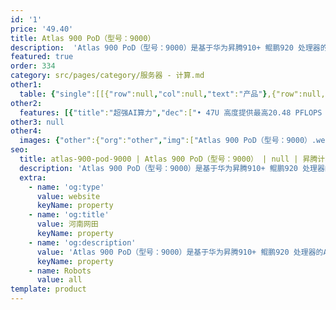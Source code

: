 ```yaml
---
id: '1'
price: '49.40'
title: Atlas 900 PoD（型号：9000）
description:  'Atlas 900 PoD（型号：9000）是基于华为昇腾910+ 鲲鹏920 处理器的AI训练集群基础单元，具有超强AI算力、更优AI能效、最佳AI拓展等特点。该基础单元广泛应用于深度学习模型开发和训练，适用于智慧城市、智慧医疗、天文探索、石油勘探等需要大AI算力的领域。'
featured: true
order: 334
category: src/pages/category/服务器 - 计算.md
other1: 
  table: {"single":[[{"row":null,"col":null,"text":"产品"},{"row":null,"col":null,"text":"Atlas 900 PoD\n型号：9000"}],[{"row":null,"col":null,"text":"形态"},{"row":null,"col":null,"text":"47U 机柜"}],[{"row":null,"col":null,"text":"CPU"},{"row":null,"col":null,"text":"32 * 鲲鹏920"}],[{"row":null,"col":null,"text":"CPU内存"},{"row":null,"col":null,"text":"• 最多256个DDR4内存插槽，支持 RDIMM\n• 单根内存条容量支持32 GB/64 GB"}],[{"row":null,"col":null,"text":"AI处理器"},{"row":null,"col":null,"text":"64 * 昇腾910"}],[{"row":null,"col":null,"text":"HBM"},{"row":null,"col":null,"text":"2048 GB"}],[{"row":null,"col":null,"text":"AI算力"},{"row":null,"col":null,"text":"最高20.48 PFLOPS FP16"}],[{"row":null,"col":null,"text":"AI算力扩展"},{"row":null,"col":null,"text":"最大可扩展至1 EFLOPS FP16"}],[{"row":null,"col":null,"text":"本地存储"},{"row":null,"col":null,"text":"最大支持 64 * 2.5英寸硬盘"}],[{"row":null,"col":null,"text":"RAID支持"},{"row":null,"col":null,"text":"支持 RAID 0/1"}],[{"row":null,"col":null,"text":"供电"},{"row":null,"col":null,"text":"• 交流：6路3+3电源：380V,32A\n• 直流：4路2+2电源：380V,32A"}],[{"row":null,"col":null,"text":"功耗"},{"row":null,"col":null,"text":"最大功耗43 kW"}],[{"row":null,"col":null,"text":"散热方式"},{"row":null,"col":null,"text":"液冷"}],[{"row":null,"col":null,"text":"温度"},{"row":null,"col":null,"text":"• 工作温度：5℃～40℃（41℉～104℉）（工作海拔高度：≤1800m，符合ASHRAE Class A2/A3/A4）"}],[{"row":null,"col":null,"text":"结构尺寸（H*W*D）"},{"row":null,"col":null,"text":"• 机柜尺寸：2250mm×600mm×1200mm（半液冷，无风液换热器）\n• 机柜尺寸：2250mm×600mm×1250mm（半液冷，安装液冷前后门）\n• 机柜尺寸：2250mm×600mm×1350mm（全液冷，无风液换热器）\n• 机柜尺寸：2250mm×600mm×1375mm（全液冷，安装液冷前门）\n• 机柜带包装运输尺寸：2410mm×980mm×1455m"}]]}
other2:
  features: [{"title":"超强AI算力","dec":["• 47U 高度提供最高20.48 PFLOPS FP16超强AI算力"]},{"title":"更优AI能效","dec":["提供20.48 PFLOPS/43 kW超高能效比"]},{"title":"最佳AI拓展","dec":["• 支持机柜单元扩展，最大可拓展至4096颗昇腾910芯片集群，总算力达1 EFLOPS FP16"]}]
other3: null
other4:
  images: {"other":{"org":"other","img":["Atlas 900 PoD（型号：9000）.webp"]}}
seo:
  title: atlas-900-pod-9000 | Atlas 900 PoD（型号：9000） | null | 昇腾计算 | 服务器 - 计算 | 数据中心
  description: 'Atlas 900 PoD（型号：9000）是基于华为昇腾910+ 鲲鹏920 处理器的AI训练集群基础单元，具有超强AI算力、更优AI能效、最佳AI拓展等特点。该基础单元广泛应用于深度学习模型开发和训练，适用于智慧城市、智慧医疗、天文探索、石油勘探等需要大AI算力的领域。'
  extra:
    - name: 'og:type'
      value: website
      keyName: property
    - name: 'og:title'
      value: 河南网田
      keyName: property
    - name: 'og:description'
      value: 'Atlas 900 PoD（型号：9000）是基于华为昇腾910+ 鲲鹏920 处理器的AI训练集群基础单元，具有超强AI算力、更优AI能效、最佳AI拓展等特点。该基础单元广泛应用于深度学习模型开发和训练，适用于智慧城市、智慧医疗、天文探索、石油勘探等需要大AI算力的领域。'
      keyName: property
    - name: Robots
      value: all
template: product
---
```

